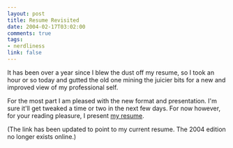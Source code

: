 ```yaml
--- 
layout: post
title: Resume Revisited
date: 2004-02-17T03:02:00
comments: true
tags:
- nerdliness
link: false
---
```

It has been over a year since I blew the dust off my resume, so I took an hour or so today and gutted the old one mining the juicier bits for a new and improved view of my professional self.

For the most part I am pleased with the new format and presentation. I'm sure it'll get tweaked a time or two in the next few days. For now however, for your reading pleasure, I present [my resume](http://markhnichols.com "my resume"). 

(The link has been updated to point to my current resume. The 2004 edition no longer exists online.)
